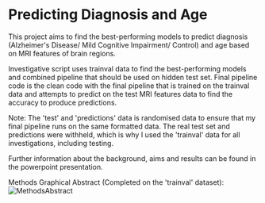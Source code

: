 # Predicting Diagnosis and Age

This project aims to find the best-performing models to predict diagnosis (Alzheimer's Disease/ Mild Cognitive Impairment/ Control) and age based on MRI features of brain regions. 

Investigative script uses trainval data to find the best-performing models and combined pipeline that should be used on hidden test set.
Final pipeline code is the clean code with the final pipeline that is trained on the trainval data and attempts to predict on the test MRI features data to find the accuracy to produce predictions.

Note: The 'test' and 'predictions' data is randomised data to ensure that my final pipeline runs on the same formatted data. The real test set and predictions were withheld, which is why I used the 'trainval' data for all investigations, including testing.

Further information about the background, aims and results can be found in the powerpoint presentation.

Methods Graphical Abstract (Completed on the 'trainval' dataset):
![MethodsAbstract](https://github.com/hanifahuq/predicting-diagnosis/assets/109694690/08c7203f-2bb6-40f2-999b-e106096e9e6a)
